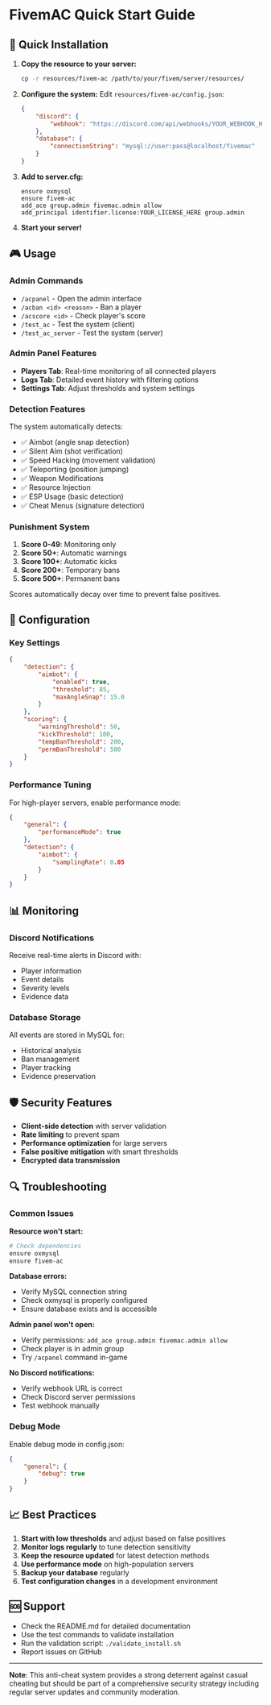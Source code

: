 # FivemAC Quick Start Guide

## 🚀 Quick Installation

1. **Copy the resource to your server:**
   ```bash
   cp -r resources/fivem-ac /path/to/your/fivem/server/resources/
   ```

2. **Configure the system:**
   Edit `resources/fivem-ac/config.json`:
   ```json
   {
       "discord": {
           "webhook": "https://discord.com/api/webhooks/YOUR_WEBHOOK_HERE"
       },
       "database": {
           "connectionString": "mysql://user:pass@localhost/fivemac"
       }
   }
   ```

3. **Add to server.cfg:**
   ```
   ensure oxmysql
   ensure fivem-ac
   add_ace group.admin fivemac.admin allow
   add_principal identifier.license:YOUR_LICENSE_HERE group.admin
   ```

4. **Start your server!**

## 🎮 Usage

### Admin Commands
- `/acpanel` - Open the admin interface
- `/acban <id> <reason>` - Ban a player
- `/acscore <id>` - Check player's score
- `/test_ac` - Test the system (client)
- `/test_ac_server` - Test the system (server)

### Admin Panel Features
- **Players Tab**: Real-time monitoring of all connected players
- **Logs Tab**: Detailed event history with filtering options
- **Settings Tab**: Adjust thresholds and system settings

### Detection Features
The system automatically detects:
- ✅ Aimbot (angle snap detection)
- ✅ Silent Aim (shot verification)
- ✅ Speed Hacking (movement validation)
- ✅ Teleporting (position jumping)
- ✅ Weapon Modifications
- ✅ Resource Injection
- ✅ ESP Usage (basic detection)
- ✅ Cheat Menus (signature detection)

### Punishment System
1. **Score 0-49**: Monitoring only
2. **Score 50+**: Automatic warnings
3. **Score 100+**: Automatic kicks
4. **Score 200+**: Temporary bans
5. **Score 500+**: Permanent bans

Scores automatically decay over time to prevent false positives.

## 🔧 Configuration

### Key Settings
```json
{
    "detection": {
        "aimbot": {
            "enabled": true,
            "threshold": 85,
            "maxAngleSnap": 15.0
        }
    },
    "scoring": {
        "warningThreshold": 50,
        "kickThreshold": 100,
        "tempBanThreshold": 200,
        "permBanThreshold": 500
    }
}
```

### Performance Tuning
For high-player servers, enable performance mode:
```json
{
    "general": {
        "performanceMode": true
    },
    "detection": {
        "aimbot": {
            "samplingRate": 0.05
        }
    }
}
```

## 📊 Monitoring

### Discord Notifications
Receive real-time alerts in Discord with:
- Player information
- Event details
- Severity levels
- Evidence data

### Database Storage
All events are stored in MySQL for:
- Historical analysis
- Ban management
- Player tracking
- Evidence preservation

## 🛡️ Security Features

- **Client-side detection** with server validation
- **Rate limiting** to prevent spam
- **Performance optimization** for large servers
- **False positive mitigation** with smart thresholds
- **Encrypted data transmission**

## 🔍 Troubleshooting

### Common Issues

**Resource won't start:**
```bash
# Check dependencies
ensure oxmysql
ensure fivem-ac
```

**Database errors:**
- Verify MySQL connection string
- Check oxmysql is properly configured
- Ensure database exists and is accessible

**Admin panel won't open:**
- Verify permissions: `add_ace group.admin fivemac.admin allow`
- Check player is in admin group
- Try `/acpanel` command in-game

**No Discord notifications:**
- Verify webhook URL is correct
- Check Discord server permissions
- Test webhook manually

### Debug Mode
Enable debug mode in config.json:
```json
{
    "general": {
        "debug": true
    }
}
```

## 📈 Best Practices

1. **Start with low thresholds** and adjust based on false positives
2. **Monitor logs regularly** to tune detection sensitivity
3. **Keep the resource updated** for latest detection methods
4. **Use performance mode** on high-population servers
5. **Backup your database** regularly
6. **Test configuration changes** in a development environment

## 🆘 Support

- Check the README.md for detailed documentation
- Use the test commands to validate installation
- Run the validation script: `./validate_install.sh`
- Report issues on GitHub

---

**Note**: This anti-cheat system provides a strong deterrent against casual cheating but should be part of a comprehensive security strategy including regular server updates and community moderation.